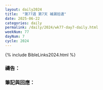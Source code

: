 ```yaml
---
layout: daily2024
title:  "第77週 第7天 補漏拾遺"
date: 2025-06-22
categories: daily
permalink: /daily/2024/wk77-day7-daily.html
weekNum: 77
dayNum: 7
cycle: 2024
---
```


{% include BibleLinks2024.html %}

### 禱告：

### 筆記與回應：
